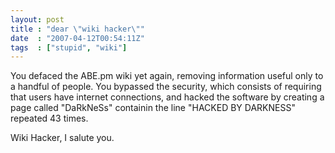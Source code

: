 ```yaml
---
layout: post
title : "dear \"wiki hacker\""
date  : "2007-04-12T00:54:11Z"
tags  : ["stupid", "wiki"]
---
```

You defaced the ABE.pm wiki yet again, removing information useful only to a handful of people.  You bypassed the security, which consists of requiring that users have internet connections, and hacked the software by creating a page called "DaRkNeSs" containin the line "HACKED BY DARKNESS" repeated 43 times.

Wiki Hacker, I salute you. 
